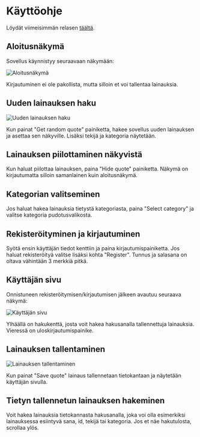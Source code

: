 # Käyttöohje

Löydät viimeisimmän relasen [täältä](https://github.com/roni-b/ohjelmistotekniikka/releases).

## Aloitusnäkymä
Sovellus käynnistyy seuraavaan näkymään:

![Aloitusnäkymä](https://user-images.githubusercontent.com/104189902/235678118-508d43f5-c803-4861-bc5a-aee84319612a.png)

Kirjautuminen ei ole pakollista, mutta silloin et voi tallentaa lainauksia. 

## Uuden lainauksen haku

![Uuden lainauksen haku](https://user-images.githubusercontent.com/104189902/235678960-2afe32c7-4c96-4ad0-962d-20e1be0ad15d.png)

Kun painat "Get random quote" painiketta, hakee sovellus uuden lainauksen ja asettaa sen näkyville. Lisäksi tekijä ja kategoria näytetään.

## Lainauksen piilottaminen näkyvistä

Kun haluat piilottaa lainauksen, paina "Hide quote" painiketta. Näkymä on kirjautumatta silloin samanlainen kuin aloitusnäkymä.

## Kategorian valitseminen

Jos haluat hakea lainauksia tietystä kategoriasta, paina "Select category" ja valitse kategoria pudotusvalikosta.

## Rekisteröityminen ja kirjautuminen

Syötä ensin käyttäjän tiedot kenttiin ja paina kirjautumispainiketta. Jos haluat rekisteröityä valitse lisäksi kohta "Register".  Tunnus ja salasana on oltava vähintään 3 merkkiä pitkä.

## Käyttäjän sivu

Onnistuneen rekisteröitymisen/kirjautumisen jälkeen avautuu seuraava näkymä:

![Käyttäjän sivu](https://user-images.githubusercontent.com/104189902/235682398-ca06c6d9-e130-4258-b9ff-56e457d6fb0f.png)

Ylhäällä on hakukenttä, josta voit hakea hakusanalla tallennettuja lainauksia. Vieressä on uloskirjautumispainike.

## Lainauksen tallentaminen

![Lainauksen tallentaminen](https://user-images.githubusercontent.com/104189902/235683303-eb1ea6c1-2553-4def-99b7-948196dfb077.png)

Kun painat "Save quote" lainaus tallennetaan tietokantaan ja näytetään käyttäjän sivulla.

## Tietyn tallennetun lainauksen hakeminen

Voit hakea lainauksia tietokannasta hakusanalla, joka voi olla esimerkiksi lainauksessa esiintyvä sana, id, tekijä tai kategoria. Jos et näe hakutulosta, scrollaa ylös.

